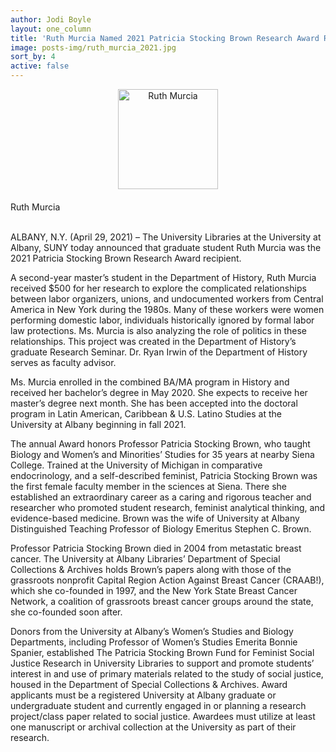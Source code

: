 ```yaml
---
author: Jodi Boyle
layout: one_column
title: 'Ruth Murcia Named 2021 Patricia Stocking Brown Research Award Recipient'
image: posts-img/ruth_murcia_2021.jpg
sort_by: 4
active: false
---
```


<div class="entry-body">

 <div class="row">
  <div class="col-12">
    <div class="">
      <img src="{{ site.url }}/posts-img/ruth_murcia_2021.jpg" alt="Ruth Murcia" style="text-align: center; display: block; margin: 0 auto 20px;" width="160">
	    <div class="caption text-center">Ruth Murcia</div>
    </div>
  </div>
  
<br/>
<p>ALBANY, N.Y. (April 29, 2021) – The University Libraries at the University at Albany, SUNY today announced that graduate student Ruth Murcia was the 2021 Patricia Stocking Brown Research Award recipient.</p>
<p>A second-year master’s student in the Department of History, Ruth Murcia received $500 for her research to explore the complicated relationships between labor organizers, unions, and undocumented workers from Central America in New York during the 1980s. Many of these workers were women performing domestic labor, individuals historically ignored by formal labor law protections. Ms. Murcia is also analyzing the role of politics in these relationships. This project was created in the Department of History’s graduate Research Seminar. Dr. Ryan Irwin of the Department of History serves as faculty advisor. </p>
<p>Ms. Murcia enrolled in the combined BA/MA program in History and received her bachelor’s degree in May 2020. She expects to receive her master’s degree next month. She has been accepted into the doctoral program in Latin American, Caribbean & U.S. Latino Studies at the University at Albany beginning in fall 2021.</p>
<p>The annual Award honors Professor Patricia Stocking Brown, who taught Biology and Women’s and Minorities’ Studies for 35 years at nearby Siena College. Trained at the University of Michigan in comparative endocrinology, and a self-described feminist, Patricia Stocking Brown was the first female faculty member in the sciences at Siena. There she established an extraordinary career as a caring and rigorous teacher and researcher who promoted student research, feminist analytical thinking, and evidence-based medicine. Brown was the wife of University at Albany Distinguished Teaching Professor of Biology Emeritus Stephen C. Brown.</p>
<p>Professor Patricia Stocking Brown died in 2004 from metastatic breast cancer. The University at Albany Libraries’ Department of Special Collections & Archives holds Brown’s papers along with those of the grassroots nonprofit Capital Region Action Against Breast Cancer (CRAAB!), which she co-founded in 1997, and the New York State Breast Cancer Network, a coalition of grassroots breast cancer groups around the state, she co-founded soon after.</p>
<p>Donors from the University at Albany’s Women’s Studies and Biology Departments, including Professor of Women’s Studies Emerita Bonnie Spanier, established The Patricia Stocking Brown Fund for Feminist Social Justice Research in University Libraries to support and promote students’ interest in and use of primary materials related to the study of social justice, housed in the Department of Special Collections & Archives. Award applicants must be a registered University at Albany graduate or undergraduate student and currently engaged in or planning a research project/class paper related to social justice. Awardees must utilize at least one manuscript or archival collection at the University as part of their research. </p>

</div>